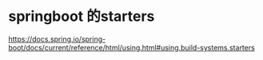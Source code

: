 # springboot 的starters
https://docs.spring.io/spring-boot/docs/current/reference/html/using.html#using.build-systems.starters

